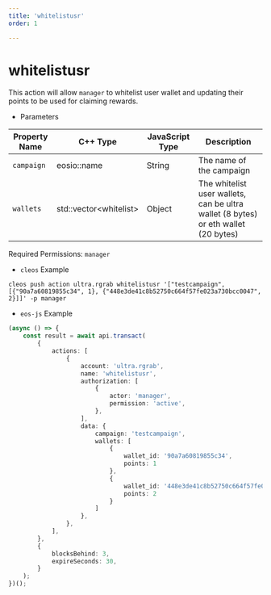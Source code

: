 ```yaml
---
title: 'whitelistusr'
order: 1

---
```


# whitelistusr

This action will allow `manager` to whitelist user wallet and updating their points to be used for claiming rewards.

-   Parameters

| Property Name | C++ Type                | JavaScript Type | Description                                                                        |
| ------------- | ----------------------- | --------------- | ---------------------------------------------------------------------------------- |
| `campaign`    | eosio::name             | String          | The name of the campaign                                                           |
| `wallets`     | std::vector\<whitelist> | Object          | The whitelist user wallets, can be ultra wallet (8 bytes) or eth wallet (20 bytes) |

Required Permissions: `manager`

-   `cleos` Example

```shell script
cleos push action ultra.rgrab whitelistusr '["testcampaign", [{"90a7a60819855c34", 1}, {"448e3de41c8b52750c664f57fe023a730bcc0047", 2}]]' -p manager
```

-   `eos-js` Example

```typescript
(async () => {
    const result = await api.transact(
        {
            actions: [
                {
                    account: 'ultra.rgrab',
                    name: 'whitelistusr',
                    authorization: [
                        {
                            actor: 'manager',
                            permission: 'active',
                        },
                    ],
                    data: {
                        campaign: 'testcampaign',
                        wallets: [
                            {
                                wallet_id: '90a7a60819855c34',
                                points: 1
                            },
                            {
                                wallet_id: '448e3de41c8b52750c664f57fe023a730bcc0047',
                                points: 2
                            }
                        ]
                    },
                },
            ],
        },
        {
            blocksBehind: 3,
            expireSeconds: 30,
        }
    );
})();
```

